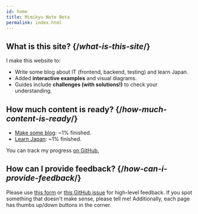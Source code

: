 ```yaml
---
id: home
title: Mimikyu Note Beta
permalink: index.html
---
```


<HomepageHero />

## What is this site? {/*what-is-this-site*/}

I make this website to:

- Write some blog about IT (frontend, backend, testing) and learn Japan.
- Added **interactive examples** and visual diagrams.
- Guides include **challenges (with solutions!)** to check your understanding.

## How much content is ready? {/*how-much-content-is-ready*/}

* [Make some blog](/blog): ~1% finished.
* [Learn Japan](/japan): ~1% finished.

You can track my progress [on GitHub.](https://github.com/)

## How can I provide feedback? {/*how-can-i-provide-feedback*/}

Please use [this form](https://forms.gle/86J6LhYXZKbYCT5r6) or [this GitHub issue](https://github.com/) for high-level feedback. If you spot something that doesn't make sense, please tell me! Additionally, each page has thumbs up/down buttons in the corner.
